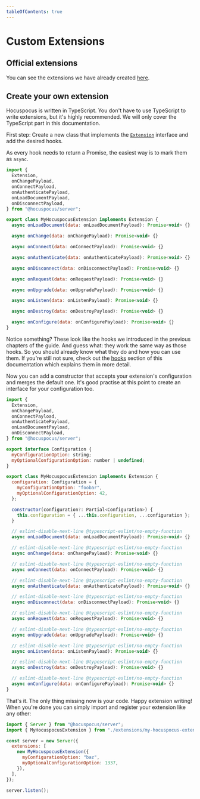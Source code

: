 ```yaml
---
tableOfContents: true
---
```


# Custom Extensions

## Official extensions

You can see the extensions we have already created [here](/server/extensions).

## Create your own extension

Hocuspocus is written in TypeScript. You don't have to use TypeScript to write extensions, but it's highly recommended. We will only cover the TypeScript part in this documentation.

First step: Create a new class that implements the [`Extension`](https://github.com/ueberdosis/hocuspocus/blob/14e5676ff685a1432d87fed780b6cbead12c8122/packages/server/src/types.ts#L35-L57) interface and add the desired hooks.

As every hook needs to return a Promise, the easiest way is to mark them as `async`.

```js
import {
  Extension,
  onChangePayload,
  onConnectPayload,
  onAuthenticatePayload,
  onLoadDocumentPayload,
  onDisconnectPayload,
} from "@hocuspocus/server";

export class MyHocuspocusExtension implements Extension {
  async onLoadDocument(data: onLoadDocumentPayload): Promise<void> {}

  async onChange(data: onChangePayload): Promise<void> {}

  async onConnect(data: onConnectPayload): Promise<void> {}

  async onAuthenticate(data: onAuthenticatePayload): Promise<void> {}

  async onDisconnect(data: onDisconnectPayload): Promise<void> {}

  async onRequest(data: onRequestPayload): Promise<void> {}

  async onUpgrade(data: onUpgradePayload): Promise<void> {}

  async onListen(data: onListenPayload): Promise<void> {}

  async onDestroy(data: onDestroyPayload): Promise<void> {}

  async onConfigure(data: onConfigurePayload): Promise<void> {}
}
```

Notice something? These look like the hooks we introduced in the previous chapters of the guide. And guess what: they work the same way as those hooks. So you should already know what they do and how you can use them. If you're still not sure, check out the [hooks](/server/hooks) section of this documentation which explains them in more detail.

Now you can add a constructor that accepts your extension's configuration and merges the default one. It's good practise at this point to create an interface for your configuration too.

```js
import {
  Extension,
  onChangePayload,
  onConnectPayload,
  onAuthenticatePayload,
  onLoadDocumentPayload,
  onDisconnectPayload,
} from "@hocuspocus/server";

export interface Configuration {
  myConfigurationOption: string;
  myOptionalConfigurationOption: number | undefined;
}

export class MyHocuspocusExtension implements Extension {
  configuration: Configuration = {
    myConfigurationOption: "foobar",
    myOptionalConfigurationOption: 42,
  };

  constructor(configuration?: Partial<Configuration>) {
    this.configuration = { ...this.configuration, ...configuration };
  }

  // eslint-disable-next-line @typescript-eslint/no-empty-function
  async onLoadDocument(data: onLoadDocumentPayload): Promise<void> {}

  // eslint-disable-next-line @typescript-eslint/no-empty-function
  async onChange(data: onChangePayload): Promise<void> {}

  // eslint-disable-next-line @typescript-eslint/no-empty-function
  async onConnect(data: onConnectPayload): Promise<void> {}

  // eslint-disable-next-line @typescript-eslint/no-empty-function
  async onAuthenticate(data: onAuthenticatePayload): Promise<void> {}

  // eslint-disable-next-line @typescript-eslint/no-empty-function
  async onDisconnect(data: onDisconnectPayload): Promise<void> {}

  // eslint-disable-next-line @typescript-eslint/no-empty-function
  async onRequest(data: onRequestPayload): Promise<void> {}

  // eslint-disable-next-line @typescript-eslint/no-empty-function
  async onUpgrade(data: onUpgradePayload): Promise<void> {}

  // eslint-disable-next-line @typescript-eslint/no-empty-function
  async onListen(data: onListenPayload): Promise<void> {}

  // eslint-disable-next-line @typescript-eslint/no-empty-function
  async onDestroy(data: onDestroyPayload): Promise<void> {}

  // eslint-disable-next-line @typescript-eslint/no-empty-function
  async onConfigure(data: onConfigurePayload): Promise<void> {}
}
```

That's it. The only thing missing now is your code. Happy extension writing! When you're done you can simply import and register your extension like any other:

```js
import { Server } from "@hocuspocus/server";
import { MyHocuspocusExtension } from "./extensions/my-hocuspocus-extension";

const server = new Server({
  extensions: [
    new MyHocuspocusExtension({
      myConfigurationOption: "baz",
      myOptionalConfigurationOption: 1337,
    }),
  ],
});

server.listen();
```

